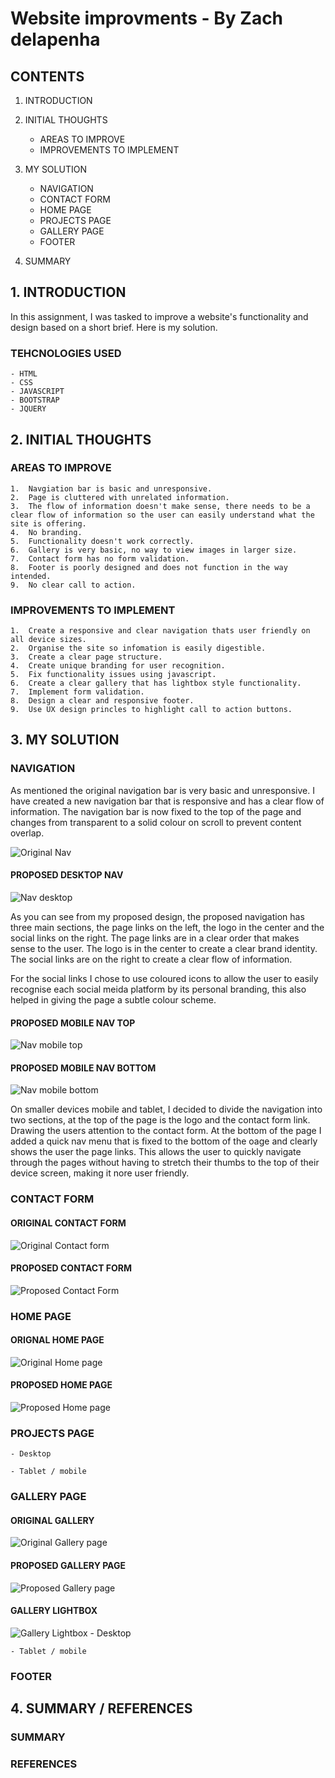 # Website improvments - By Zach delapenha

## CONTENTS

1. INTRODUCTION

2. INITIAL THOUGHTS

   - AREAS TO IMPROVE
   - IMPROVEMENTS TO IMPLEMENT

3. MY SOLUTION

   - NAVIGATION
   - CONTACT FORM
   - HOME PAGE
   - PROJECTS PAGE
   - GALLERY PAGE
   - FOOTER

4. SUMMARY

## 1. INTRODUCTION

In this assignment, I was tasked to improve a website's functionality and design based on a short brief. Here is my solution.

### TEHCNOLOGIES USED

    - HTML
    - CSS
    - JAVASCRIPT
    - BOOTSTRAP
    - JQUERY

## 2. INITIAL THOUGHTS

### AREAS TO IMPROVE

    1.  Navgiation bar is basic and unresponsive.
    2.  Page is cluttered with unrelated information.
    3.  The flow of information doesn't make sense, there needs to be a clear flow of information so the user can easily understand what the site is offering.
    4.  No branding.
    5.  Functionality doesn't work correctly.
    6.  Gallery is very basic, no way to view images in larger size.
    7.  Contact form has no form validation.
    8.  Footer is poorly designed and does not function in the way intended.
    9.  No clear call to action.

### IMPROVEMENTS TO IMPLEMENT

    1.  Create a responsive and clear navigation thats user friendly on all device sizes.
    2.  Organise the site so infomation is easily digestible.
    3.  Create a clear page structure.
    4.  Create unique branding for user recognition.
    5.  Fix functionality issues using javascript.
    6.  Create a clear gallery that has lightbox style functionality.
    7.  Implement form validation.
    8.  Design a clear and responsive footer.
    9.  Use UX design princles to highlight call to action buttons.

## 3. MY SOLUTION

### NAVIGATION

As mentioned the original navigation bar is very basic and unresponsive. I have created a new navigation bar that is responsive and has a clear flow of information. The navigation bar is now fixed to the top of the page and changes from transparent to a solid colour on scroll to prevent content overlap.

![Original Nav](./rmimgs/nav.png)

#### PROPOSED DESKTOP NAV

![Nav desktop](./rmimgs/nav2-desk.png)

As you can see from my proposed design, the proposed navigation has three main sections, the page links on the left, the logo in the center and the social links on the right. The page links are in a clear order that makes sense to the user. The logo is in the center to create a clear brand identity. The social links are on the right to create a clear flow of information.

For the social links I chose to use coloured icons to allow the user to easily recognise each social meida platform by its personal branding, this also helped in giving the page a subtle colour scheme.

#### PROPOSED MOBILE NAV TOP

![Nav mobile top](./rmimgs/nav2-mob.png)

#### PROPOSED MOBILE NAV BOTTOM

![Nav mobile bottom](./rmimgs/nav2-mob-2.png)

On smaller devices mobile and tablet, I decided to divide the navigation into two sections, at the top of the page is the logo and the contact form link. Drawing the users attention to the contact form. At the bottom of the page I added a quick nav menu that is fixed to the bottom of the oage and clearly shows the user the page links. This allows the user to quickly navigate through the pages without having to stretch their thumbs to the top of their device screen, making it nore user friendly.

### CONTACT FORM

#### ORIGINAL CONTACT FORM

![Original Contact form ](./rmimgs/original-contact.png)

#### PROPOSED CONTACT FORM

![Proposed Contact Form](./rmimgs/contact-form.png)

### HOME PAGE

#### ORIGNAL HOME PAGE

![Original Home page](./rmimgs/homepage.png)

#### PROPOSED HOME PAGE

![Proposed Home page](./rmimgs/homepage2.png)

### PROJECTS PAGE

    - Desktop

    - Tablet / mobile

### GALLERY PAGE

#### ORIGINAL GALLERY

![Original Gallery page](./rmimgs/orignal-gallery.png)

#### PROPOSED GALLERY PAGE

![Proposed Gallery page](./rmimgs/gallery-page.png)

#### GALLERY LIGHTBOX

![Gallery Lightbox](./rmimgs/gallery-lightbox.png) - Desktop

    - Tablet / mobile

### FOOTER

## 4. SUMMARY / REFERENCES

### SUMMARY

### REFERENCES
